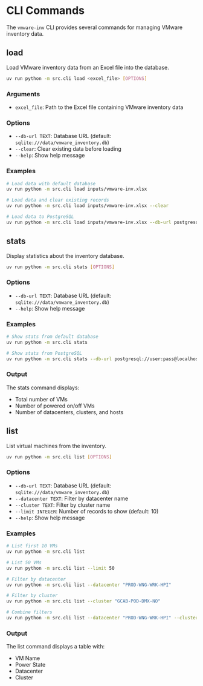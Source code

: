 # CLI Commands

The `vmware-inv` CLI provides several commands for managing VMware inventory data.

## load

Load VMware inventory data from an Excel file into the database.

```bash
uv run python -m src.cli load <excel_file> [OPTIONS]
```

### Arguments

- `excel_file`: Path to the Excel file containing VMware inventory data

### Options

- `--db-url TEXT`: Database URL (default: `sqlite:///data/vmware_inventory.db`)
- `--clear`: Clear existing data before loading
- `--help`: Show help message

### Examples

```bash
# Load data with default database
uv run python -m src.cli load inputs/vmware-inv.xlsx

# Load data and clear existing records
uv run python -m src.cli load inputs/vmware-inv.xlsx --clear

# Load data to PostgreSQL
uv run python -m src.cli load inputs/vmware-inv.xlsx --db-url postgresql://user:pass@localhost/vmware
```

## stats

Display statistics about the inventory database.

```bash
uv run python -m src.cli stats [OPTIONS]
```

### Options

- `--db-url TEXT`: Database URL (default: `sqlite:///data/vmware_inventory.db`)
- `--help`: Show help message

### Examples

```bash
# Show stats from default database
uv run python -m src.cli stats

# Show stats from PostgreSQL
uv run python -m src.cli stats --db-url postgresql://user:pass@localhost/vmware
```

### Output

The stats command displays:
- Total number of VMs
- Number of powered on/off VMs
- Number of datacenters, clusters, and hosts

## list

List virtual machines from the inventory.

```bash
uv run python -m src.cli list [OPTIONS]
```

### Options

- `--db-url TEXT`: Database URL (default: `sqlite:///data/vmware_inventory.db`)
- `--datacenter TEXT`: Filter by datacenter name
- `--cluster TEXT`: Filter by cluster name
- `--limit INTEGER`: Number of records to show (default: 10)
- `--help`: Show help message

### Examples

```bash
# List first 10 VMs
uv run python -m src.cli list

# List 50 VMs
uv run python -m src.cli list --limit 50

# Filter by datacenter
uv run python -m src.cli list --datacenter "PROD-WNG-WRK-HPI"

# Filter by cluster
uv run python -m src.cli list --cluster "GCAB-POD-DMX-NO"

# Combine filters
uv run python -m src.cli list --datacenter "PROD-WNG-WRK-HPI" --cluster "GCAB-POD-DMX-NO" --limit 20
```

### Output

The list command displays a table with:
- VM Name
- Power State
- Datacenter
- Cluster
